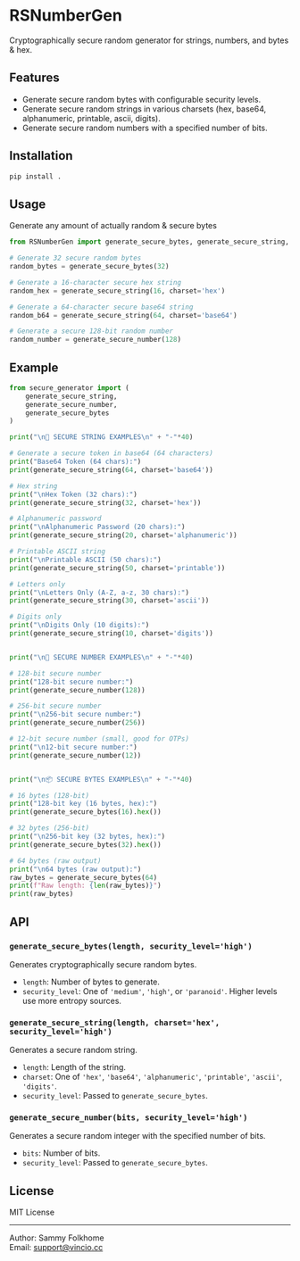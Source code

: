 # RSNumberGen

Cryptographically secure random generator for strings, numbers, and bytes & hex.

## Features

- Generate secure random bytes with configurable security levels.
- Generate secure random strings in various charsets (hex, base64, alphanumeric, printable, ascii, digits).
- Generate secure random numbers with a specified number of bits.

## Installation

```sh
pip install .
```

## Usage

Generate any amount of actually random & secure bytes

```python
from RSNumberGen import generate_secure_bytes, generate_secure_string, generate_secure_number

# Generate 32 secure random bytes
random_bytes = generate_secure_bytes(32)

# Generate a 16-character secure hex string
random_hex = generate_secure_string(16, charset='hex')

# Generate a 64-character secure base64 string
random_b64 = generate_secure_string(64, charset='base64')

# Generate a secure 128-bit random number
random_number = generate_secure_number(128)
```

## Example

```python
from secure_generator import (
    generate_secure_string,
    generate_secure_number,
    generate_secure_bytes
)

print("\n🔐 SECURE STRING EXAMPLES\n" + "-"*40)

# Generate a secure token in base64 (64 characters)
print("Base64 Token (64 chars):")
print(generate_secure_string(64, charset='base64'))

# Hex string
print("\nHex Token (32 chars):")
print(generate_secure_string(32, charset='hex'))

# Alphanumeric password
print("\nAlphanumeric Password (20 chars):")
print(generate_secure_string(20, charset='alphanumeric'))

# Printable ASCII string
print("\nPrintable ASCII (50 chars):")
print(generate_secure_string(50, charset='printable'))

# Letters only
print("\nLetters Only (A-Z, a-z, 30 chars):")
print(generate_secure_string(30, charset='ascii'))

# Digits only
print("\nDigits Only (10 digits):")
print(generate_secure_string(10, charset='digits'))


print("\n🔢 SECURE NUMBER EXAMPLES\n" + "-"*40)

# 128-bit secure number
print("128-bit secure number:")
print(generate_secure_number(128))

# 256-bit secure number
print("\n256-bit secure number:")
print(generate_secure_number(256))

# 12-bit secure number (small, good for OTPs)
print("\n12-bit secure number:")
print(generate_secure_number(12))


print("\n📦 SECURE BYTES EXAMPLES\n" + "-"*40)

# 16 bytes (128-bit)
print("128-bit key (16 bytes, hex):")
print(generate_secure_bytes(16).hex())

# 32 bytes (256-bit)
print("\n256-bit key (32 bytes, hex):")
print(generate_secure_bytes(32).hex())

# 64 bytes (raw output)
print("\n64 bytes (raw output):")
raw_bytes = generate_secure_bytes(64)
print(f"Raw length: {len(raw_bytes)}")
print(raw_bytes)
```

## API

### `generate_secure_bytes(length, security_level='high')`

Generates cryptographically secure random bytes.

- `length`: Number of bytes to generate.
- `security_level`: One of `'medium'`, `'high'`, or `'paranoid'`. Higher levels use more entropy sources.

### `generate_secure_string(length, charset='hex', security_level='high')`

Generates a secure random string.

- `length`: Length of the string.
- `charset`: One of `'hex'`, `'base64'`, `'alphanumeric'`, `'printable'`, `'ascii'`, `'digits'`.
- `security_level`: Passed to `generate_secure_bytes`.

### `generate_secure_number(bits, security_level='high')`

Generates a secure random integer with the specified number of bits.

- `bits`: Number of bits.
- `security_level`: Passed to `generate_secure_bytes`.

## License

MIT License

---

Author: Sammy Folkhome  
Email: support@vincio.cc
